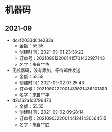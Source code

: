 # 机器码
## 2021-09
* dc4f2033d04e283a
  * 金额：55.55
  * 创建时间：2021-09-01 23:33:22
  * 订单号：2021090122001415701432927143
  * 名字：来自**杰
* 无机器码，没有添加，等待邮件发送
  * 金额：55.55
  * 创建时间：2021-09-02 07:25:43
  * 订单号：2021090222001436921436601355
  * 名字：来自**华
* d2c162a1c3796473
  * 金额：55.55
  * 创建时间：2021-09-02 09:28:14
  * 订单号：2021090222001441241430364515
  * 名字：来自**胜